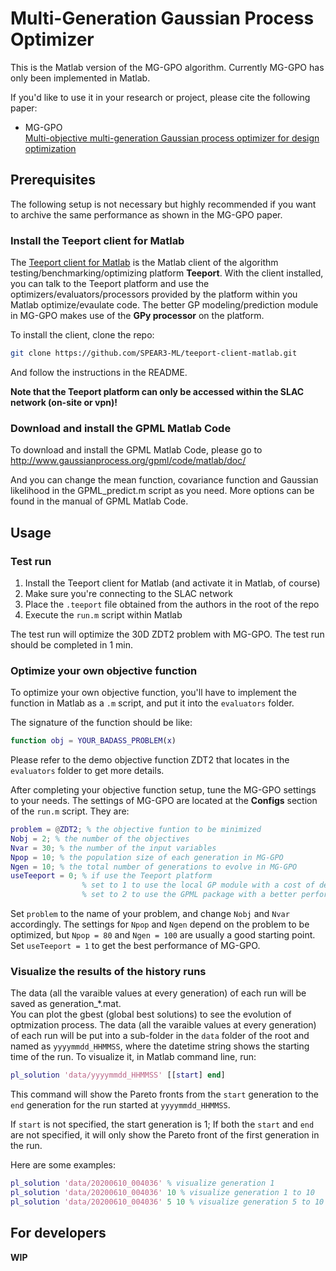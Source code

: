# Multi-Generation Gaussian Process Optimizer

This is the Matlab version of the MG-GPO algorithm. Currently MG-GPO has only been implemented in Matlab.

If you'd like to use it in your research or project, please cite the following paper:

- MG-GPO  
	[Multi-objective multi-generation Gaussian process optimizer for design optimization](https://arxiv.org/abs/1907.00250)

## Prerequisites  

The following setup is not necessary but highly recommended if you want to archive the same performance as shown in the MG-GPO paper.

### Install the Teeport client for Matlab

The [Teeport client for Matlab](https://github.com/SPEAR3-ML/teeport-client-matlab) is the Matlab client of the algorithm testing/benchmarking/optimizing platform **Teeport**. With the client installed, you can talk to the Teeport platform and use the optimizers/evaluators/processors provided by the platform within you Matlab optimize/evaulate code. The better GP modeling/prediction module in MG-GPO makes use of the **GPy processor** on the platform. 

To install the client, clone the repo:

```bash
git clone https://github.com/SPEAR3-ML/teeport-client-matlab.git
```

And follow the instructions in the README.

**Note that the Teeport platform can only be accessed within the SLAC network (on-site or vpn)!**

### Download and install the GPML Matlab Code 
To download and install the GPML Matlab Code, please go to
http://www.gaussianprocess.org/gpml/code/matlab/doc/

And you can change the mean function, covariance function and Gaussian likelihood in the GPML_predict.m
script as you need. More options can be found in the manual of GPML Matlab Code.

## Usage

### Test run

1. Install the Teeport client for Matlab (and activate it in Matlab, of course)
2. Make sure you're connecting to the SLAC network
3. Place the `.teeport` file obtained from the authors in the root of the repo
4. Execute the `run.m` script within Matlab

The test run will optimize the 30D ZDT2 problem with MG-GPO. The test run should be completed in 1 min.

### Optimize your own objective function

To optimize your own objective function, you'll have to implement the function in Matlab as a `.m` script, and put it into the `evaluators` folder.

The signature of the function should be like:

```matlab
function obj = YOUR_BADASS_PROBLEM(x)
```

Please refer to the demo objective function ZDT2 that locates in the `evaluators` folder to get more details.

After completing your objective function setup, tune the MG-GPO settings to your needs. The settings of MG-GPO are located at the **Configs** section of the `run.m` script. They are:

```matlab
problem = @ZDT2; % the objective funtion to be minimized
Nobj = 2; % the number of the objectives
Nvar = 30; % the number of the input variables
Npop = 10; % the population size of each generation in MG-GPO
Ngen = 10; % the total number of generations to evolve in MG-GPO
useTeeport = 0; % if use the Teeport platform
                % set to 1 to use the local GP module with a cost of decreasing performance
                % set to 2 to use the GPML package with a better performance
```

Set `problem` to the name of your problem, and change `Nobj` and `Nvar` accordingly. The settings for `Npop` and `Ngen` depend on the problem to be optimized, but `Npop = 80` and `Ngen = 100` are usually a good starting point. Set `useTeeport = 1` to get the best performance of MG-GPO.

### Visualize the results of the history runs

The data (all the varaible values at every generation) of each run will be saved as generation_*.mat.  
You can plot the gbest (global best solutions) to see the evolution of optmization process. 
The data (all the varaible values at every generation) of each run will be put into a sub-folder in the `data` folder of the root and named as `yyyymmdd_HHMMSS`, where the datetime string shows the starting time of the run. To visualize it, in Matlab command line, run:

```matlab
pl_solution 'data/yyyymmdd_HHMMSS' [[start] end]
```

This command will show the Pareto fronts from the `start` generation to the `end` generation for the run started at `yyyymmdd_HHMMSS`.

If `start` is not specified, the start generation is 1; If both the `start` and `end` are not specified, it will only show the Pareto front of the first generation in the run.

Here are some examples:

```matlab
pl_solution 'data/20200610_004036' % visualize generation 1
pl_solution 'data/20200610_004036' 10 % visualize generation 1 to 10
pl_solution 'data/20200610_004036' 5 10 % visualize generation 5 to 10
```

## For developers

**WIP**
